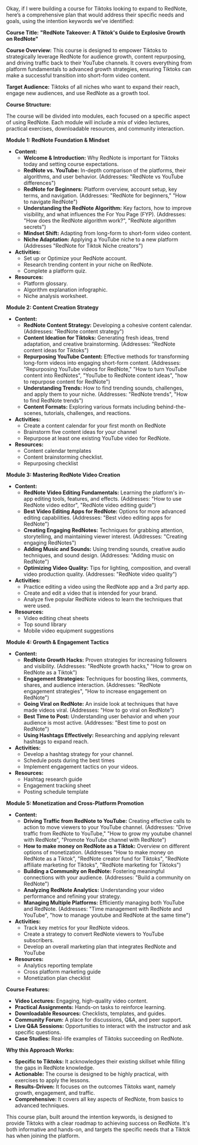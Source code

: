 Okay, if I were building a course for Tiktoks looking to expand to RedNote, here’s a comprehensive plan that would address their specific needs and goals, using the intention keywords we’ve identified:

**Course Title:** **"RedNote Takeover: A Tiktok's Guide to Explosive Growth on RedNote"**

**Course Overview:**
This course is designed to empower Tiktoks to strategically leverage RedNote for audience growth, content repurposing, and driving traffic back to their YouTube channels. It covers everything from platform fundamentals to advanced growth strategies, ensuring Tiktoks can make a successful transition into short-form video content.

**Target Audience:** Tiktoks of all niches who want to expand their reach, engage new audiences, and use RedNote as a growth tool.

**Course Structure:**

The course will be divided into modules, each focused on a specific aspect of using RedNote. Each module will include a mix of video lectures, practical exercises, downloadable resources, and community interaction.

**Module 1: RedNote Foundation & Mindset**

*   **Content:**
    *   **Welcome & Introduction:** Why RedNote is important for Tiktoks today and setting course expectations.
    *   **RedNote vs. YouTube:** In-depth comparison of the platforms, their algorithms, and user behavior. (Addresses: "RedNote vs YouTube differences")
    *   **RedNote for Beginners:** Platform overview, account setup, key terms, and navigation. (Addresses: "RedNote for beginners," "How to navigate RedNote")
    *   **Understanding the RedNote Algorithm:** Key factors, how to improve visibility, and what influences the For You Page (FYP). (Addresses: "How does the RedNote algorithm work?", "RedNote algorithm secrets")
    *   **Mindset Shift:** Adapting from long-form to short-form video content.
    *   **Niche Adaptation:** Applying a YouTube niche to a new platform (Addresses "RedNote for Tiktok Niche creators")
*   **Activities:**
    *   Set up or Optimize your RedNote account.
    *   Research trending content in your niche on RedNote.
    *   Complete a platform quiz.
*   **Resources:**
    *   Platform glossary.
    *   Algorithm explanation infographic.
    *   Niche analysis worksheet.

**Module 2: Content Creation Strategy**

*   **Content:**
    *   **RedNote Content Strategy:** Developing a cohesive content calendar. (Addresses: "RedNote content strategy")
    *   **Content Ideation for Tiktoks:** Generating fresh ideas, trend adaptation, and creative brainstorming. (Addresses: "RedNote content ideas for Tiktoks")
    *   **Repurposing YouTube Content:** Effective methods for transforming long-form videos into engaging short-form content. (Addresses: "Repurposing YouTube videos for RedNote," "How to turn YouTube content into RedNotes", "YouTube to RedNote content ideas", "how to repurpose content for RedNote")
    *   **Understanding Trends:** How to find trending sounds, challenges, and apply them to your niche. (Addresses: "RedNote trends", "How to find RedNote trends")
    *   **Content Formats:** Exploring various formats including behind-the-scenes, tutorials, challenges, and reactions.
*   **Activities:**
    *   Create a content calendar for your first month on RedNote
    *   Brainstorm five content ideas for your channel
    *   Repurpose at least one existing YouTube video for RedNote.
*  **Resources:**
     *   Content calendar templates
     *   Content brainstorming checklist.
     *   Repurposing checklist

**Module 3: Mastering RedNote Video Creation**

*   **Content:**
    *   **RedNote Video Editing Fundamentals:** Learning the platform's in-app editing tools, features, and effects. (Addresses: "How to use RedNote video editor", "RedNote video editing guide")
    *   **Best Video Editing Apps for RedNote:** Options for more advanced editing capabilities. (Addresses: "Best video editing apps for RedNote")
    *   **Creating Engaging RedNotes:** Techniques for grabbing attention, storytelling, and maintaining viewer interest. (Addresses: "Creating engaging RedNotes")
    *   **Adding Music and Sounds:** Using trending sounds, creative audio techniques, and sound design. (Addresses: "Adding music on RedNote")
    *   **Optimizing Video Quality:** Tips for lighting, composition, and overall video production quality. (Addresses: "RedNote video quality")
*   **Activities:**
    *   Practice editing a video using the RedNote app and a 3rd party app.
    *   Create and edit a video that is intended for your brand.
    *   Analyze five popular RedNote videos to learn the techniques that were used.
*  **Resources:**
     *   Video editing cheat sheets
     *   Top sound library
     *   Mobile video equipment suggestions

**Module 4: Growth & Engagement Tactics**

*   **Content:**
    *   **RedNote Growth Hacks:** Proven strategies for increasing followers and visibility. (Addresses: "RedNote growth hacks," "How to grow on RedNote as a Tiktok")
    *   **Engagement Strategies:** Techniques for boosting likes, comments, shares, and audience interaction. (Addresses: "RedNote engagement strategies", "How to increase engagement on RedNote")
    *   **Going Viral on RedNote:** An inside look at techniques that have made videos viral. (Addresses: "How to go viral on RedNote")
    *   **Best Time to Post:** Understanding user behavior and when your audience is most active. (Addresses: "Best time to post on RedNote")
    *   **Using Hashtags Effectively:** Researching and applying relevant hashtags to expand reach.
*   **Activities:**
    *   Develop a hashtag strategy for your channel.
    *   Schedule posts during the best times
    *   Implement engagement tactics on your videos.
*  **Resources:**
     *   Hashtag research guide
     *   Engagement tracking sheet
     *   Posting schedule template

**Module 5: Monetization and Cross-Platform Promotion**

*   **Content:**
    *   **Driving Traffic from RedNote to YouTube:** Creating effective calls to action to move viewers to your YouTube channel. (Addresses: "Drive traffic from RedNote to YouTube," "How to grow my youtube channel with RedNote", "Promote YouTube channel with RedNote")
    *  **How to make money on RedNote as a Tiktok:** Overview on different options of monetization. (Addresses "How to make money on RedNote as a Tiktok", "RedNote creator fund for Tiktoks", "RedNote affiliate marketing for Tiktoks", "RedNote marketing for Tiktoks")
    *   **Building a Community on RedNote:** Fostering meaningful connections with your audience. (Addresses: "Build a community on RedNote")
    *   **Analyzing RedNote Analytics:** Understanding your video performance and refining your strategy.
    *   **Managing Multiple Platforms:** Efficiently managing both YouTube and RedNote. (Addresses: "Time management with RedNote and YouTube", "how to manage youtube and RedNote at the same time")
*   **Activities:**
    *   Track key metrics for your RedNote videos.
    *   Create a strategy to convert RedNote viewers to YouTube subscribers.
    *   Develop an overall marketing plan that integrates RedNote and YouTube
*  **Resources:**
     *   Analytics reporting template
     *   Cross platform marketing guide
     *   Monetization plan checklist

**Course Features:**

*   **Video Lectures:** Engaging, high-quality video content.
*   **Practical Assignments:** Hands-on tasks to reinforce learning.
*   **Downloadable Resources:** Checklists, templates, and guides.
*   **Community Forum:** A place for discussions, Q&A, and peer support.
*   **Live Q&A Sessions:** Opportunities to interact with the instructor and ask specific questions.
*   **Case Studies:** Real-life examples of Tiktoks succeeding on RedNote.

**Why this Approach Works:**

*   **Specific to Tiktoks:** It acknowledges their existing skillset while filling the gaps in RedNote knowledge.
*   **Actionable:** The course is designed to be highly practical, with exercises to apply the lessons.
*   **Results-Driven:** It focuses on the outcomes Tiktoks want, namely growth, engagement, and traffic.
*   **Comprehensive:** It covers all key aspects of RedNote, from basics to advanced techniques.

This course plan, built around the intention keywords, is designed to provide Tiktoks with a clear roadmap to achieving success on RedNote. It's both informative and hands-on, and targets the specific needs that a Tiktok has when joining the platform.
